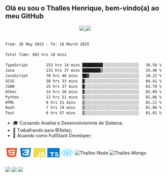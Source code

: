 ## Olá eu sou o Thalles Henrique, bem-vindo(a) ao meu GitHub

<div align="center">
  <a href="https://github.com/Thalles-HsA">
  <img height="180em" src="https://github-readme-stats.vercel.app/api?username=Thalles-HsA&show_icons=true&theme=radical&include_all_commits=true&count_private=true"/>
  <img height="180em" src="https://github-readme-stats.vercel.app/api/top-langs/?username=Thalles-HsA&exclude_repo=github-readme-stats,Pong,Freeway-JS&langs_count=5&theme=radical"/>
</div><br>
  
  <!--START_SECTION:waka-->

```txt
From: 26 May 2023 - To: 16 March 2025

Total Time: 692 hrs 18 mins

TypeScript        253 hrs 14 mins █████████░░░░░░░░░░░░░░░░   36.58 %
Java              231 hrs 37 mins ████████▒░░░░░░░░░░░░░░░░   33.46 %
JavaScript        70 hrs 46 mins  ██▓░░░░░░░░░░░░░░░░░░░░░░   10.22 %
SCSS              30 hrs 33 mins  █░░░░░░░░░░░░░░░░░░░░░░░░   04.41 %
JSON              25 hrs 37 mins  █░░░░░░░░░░░░░░░░░░░░░░░░   03.70 %
Other             14 hrs 26 mins  ▓░░░░░░░░░░░░░░░░░░░░░░░░   02.09 %
Python            12 hrs 51 mins  ▒░░░░░░░░░░░░░░░░░░░░░░░░   01.86 %
HTML              8 hrs 21 mins   ▒░░░░░░░░░░░░░░░░░░░░░░░░   01.21 %
Bash              7 hrs 19 mins   ▒░░░░░░░░░░░░░░░░░░░░░░░░   01.06 %
Text              6 hrs 57 mins   ▒░░░░░░░░░░░░░░░░░░░░░░░░   01.01 %
```

<!--END_SECTION:waka-->

  - 🎓 Cursando Analise e Desenvolviemnte de Sistema;
  - 🌱 Trabalhando para @Selaz;
  - 🎯 Atuando como FullStack Developer;
 
<div style="display: inline_block"><br>
  <img align="center" alt="Thalles-HTML" height="30" width="40" src="https://raw.githubusercontent.com/devicons/devicon/master/icons/html5/html5-original.svg">
  <img align="center" alt="Thalles-CSS" height="30" width="40" src="https://raw.githubusercontent.com/devicons/devicon/master/icons/css3/css3-original.svg">
  <img align="center" alt="Thalles-Js" height="30" width="40" src="https://raw.githubusercontent.com/devicons/devicon/master/icons/javascript/javascript-plain.svg">
  <img align="center" alt="Thalles-Ts" height="30" width="40" src="https://raw.githubusercontent.com/devicons/devicon/master/icons/typescript/typescript-plain.svg">
  <img align="center" alt="Thalles-React" height="30" width="40" src="https://raw.githubusercontent.com/devicons/devicon/master/icons/react/react-original.svg">
  <img align="center" alt="Thalles-Node" height="30" width="40" src="https://cdn.jsdelivr.net/gh/devicons/devicon/icons/nodejs/nodejs-original.svg" />
  <img align="center" alt="Thalles-Mongo" height="30" width="40" src="https://cdn.jsdelivr.net/gh/devicons/devicon/icons/mongodb/mongodb-original.svg" />
  
</div>

 ##
  
<div>
  <a href="https://www.linkedin.com/in/thalles-hsa" target="_blank"><img src="https://img.shields.io/badge/-LinkedIn-%230077B5?style=for-the-badge&logo=linkedin&logoColor=white" target="_blank"></a> 
  <a href="https://instagram.com/thalleshsa" target="_blank"><img src="https://img.shields.io/badge/-Instagram-%23E4405F?style=for-the-badge&logo=instagram&logoColor=white" target="_blank"></a>
  <a href = "mailto:thsa.henrique@gmail.com"><img src="https://img.shields.io/badge/-Gmail-%23333?style=for-the-badge&logo=gmail&logoColor=white" target="_blank"></a>
   
</div>
